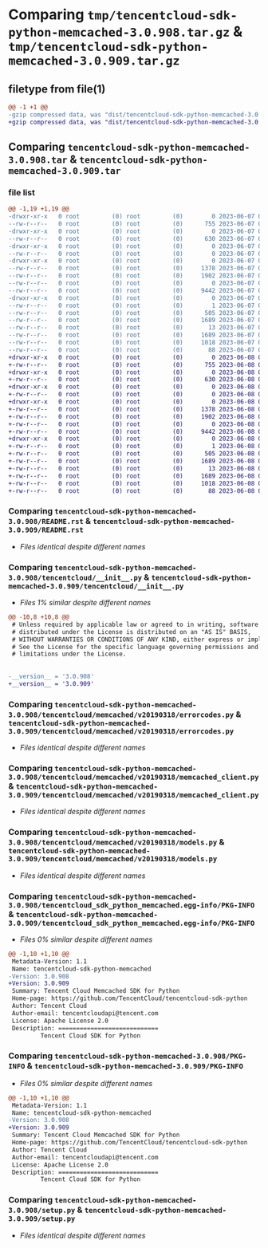 # Comparing `tmp/tencentcloud-sdk-python-memcached-3.0.908.tar.gz` & `tmp/tencentcloud-sdk-python-memcached-3.0.909.tar.gz`

## filetype from file(1)

```diff
@@ -1 +1 @@
-gzip compressed data, was "dist/tencentcloud-sdk-python-memcached-3.0.908.tar", last modified: Wed Jun  7 00:28:06 2023, max compression
+gzip compressed data, was "dist/tencentcloud-sdk-python-memcached-3.0.909.tar", last modified: Thu Jun  8 00:28:53 2023, max compression
```

## Comparing `tencentcloud-sdk-python-memcached-3.0.908.tar` & `tencentcloud-sdk-python-memcached-3.0.909.tar`

### file list

```diff
@@ -1,19 +1,19 @@
-drwxr-xr-x   0 root         (0) root         (0)        0 2023-06-07 00:28:06.000000 tencentcloud-sdk-python-memcached-3.0.908/
--rw-r--r--   0 root         (0) root         (0)      755 2023-06-07 00:28:06.000000 tencentcloud-sdk-python-memcached-3.0.908/README.rst
-drwxr-xr-x   0 root         (0) root         (0)        0 2023-06-07 00:28:06.000000 tencentcloud-sdk-python-memcached-3.0.908/tencentcloud/
--rw-r--r--   0 root         (0) root         (0)      630 2023-06-07 00:28:06.000000 tencentcloud-sdk-python-memcached-3.0.908/tencentcloud/__init__.py
-drwxr-xr-x   0 root         (0) root         (0)        0 2023-06-07 00:28:06.000000 tencentcloud-sdk-python-memcached-3.0.908/tencentcloud/memcached/
--rw-r--r--   0 root         (0) root         (0)        0 2023-06-07 00:28:06.000000 tencentcloud-sdk-python-memcached-3.0.908/tencentcloud/memcached/__init__.py
-drwxr-xr-x   0 root         (0) root         (0)        0 2023-06-07 00:28:06.000000 tencentcloud-sdk-python-memcached-3.0.908/tencentcloud/memcached/v20190318/
--rw-r--r--   0 root         (0) root         (0)     1378 2023-06-07 00:28:06.000000 tencentcloud-sdk-python-memcached-3.0.908/tencentcloud/memcached/v20190318/errorcodes.py
--rw-r--r--   0 root         (0) root         (0)     1902 2023-06-07 00:28:06.000000 tencentcloud-sdk-python-memcached-3.0.908/tencentcloud/memcached/v20190318/memcached_client.py
--rw-r--r--   0 root         (0) root         (0)        0 2023-06-07 00:28:06.000000 tencentcloud-sdk-python-memcached-3.0.908/tencentcloud/memcached/v20190318/__init__.py
--rw-r--r--   0 root         (0) root         (0)     9442 2023-06-07 00:28:06.000000 tencentcloud-sdk-python-memcached-3.0.908/tencentcloud/memcached/v20190318/models.py
-drwxr-xr-x   0 root         (0) root         (0)        0 2023-06-07 00:28:06.000000 tencentcloud-sdk-python-memcached-3.0.908/tencentcloud_sdk_python_memcached.egg-info/
--rw-r--r--   0 root         (0) root         (0)        1 2023-06-07 00:28:06.000000 tencentcloud-sdk-python-memcached-3.0.908/tencentcloud_sdk_python_memcached.egg-info/dependency_links.txt
--rw-r--r--   0 root         (0) root         (0)      505 2023-06-07 00:28:06.000000 tencentcloud-sdk-python-memcached-3.0.908/tencentcloud_sdk_python_memcached.egg-info/SOURCES.txt
--rw-r--r--   0 root         (0) root         (0)     1689 2023-06-07 00:28:06.000000 tencentcloud-sdk-python-memcached-3.0.908/tencentcloud_sdk_python_memcached.egg-info/PKG-INFO
--rw-r--r--   0 root         (0) root         (0)       13 2023-06-07 00:28:06.000000 tencentcloud-sdk-python-memcached-3.0.908/tencentcloud_sdk_python_memcached.egg-info/top_level.txt
--rw-r--r--   0 root         (0) root         (0)     1689 2023-06-07 00:28:06.000000 tencentcloud-sdk-python-memcached-3.0.908/PKG-INFO
--rw-r--r--   0 root         (0) root         (0)     1018 2023-06-07 00:28:06.000000 tencentcloud-sdk-python-memcached-3.0.908/setup.py
--rw-r--r--   0 root         (0) root         (0)       88 2023-06-07 00:28:06.000000 tencentcloud-sdk-python-memcached-3.0.908/setup.cfg
+drwxr-xr-x   0 root         (0) root         (0)        0 2023-06-08 00:28:53.000000 tencentcloud-sdk-python-memcached-3.0.909/
+-rw-r--r--   0 root         (0) root         (0)      755 2023-06-08 00:28:53.000000 tencentcloud-sdk-python-memcached-3.0.909/README.rst
+drwxr-xr-x   0 root         (0) root         (0)        0 2023-06-08 00:28:53.000000 tencentcloud-sdk-python-memcached-3.0.909/tencentcloud/
+-rw-r--r--   0 root         (0) root         (0)      630 2023-06-08 00:28:53.000000 tencentcloud-sdk-python-memcached-3.0.909/tencentcloud/__init__.py
+drwxr-xr-x   0 root         (0) root         (0)        0 2023-06-08 00:28:53.000000 tencentcloud-sdk-python-memcached-3.0.909/tencentcloud/memcached/
+-rw-r--r--   0 root         (0) root         (0)        0 2023-06-08 00:28:53.000000 tencentcloud-sdk-python-memcached-3.0.909/tencentcloud/memcached/__init__.py
+drwxr-xr-x   0 root         (0) root         (0)        0 2023-06-08 00:28:53.000000 tencentcloud-sdk-python-memcached-3.0.909/tencentcloud/memcached/v20190318/
+-rw-r--r--   0 root         (0) root         (0)     1378 2023-06-08 00:28:53.000000 tencentcloud-sdk-python-memcached-3.0.909/tencentcloud/memcached/v20190318/errorcodes.py
+-rw-r--r--   0 root         (0) root         (0)     1902 2023-06-08 00:28:53.000000 tencentcloud-sdk-python-memcached-3.0.909/tencentcloud/memcached/v20190318/memcached_client.py
+-rw-r--r--   0 root         (0) root         (0)        0 2023-06-08 00:28:53.000000 tencentcloud-sdk-python-memcached-3.0.909/tencentcloud/memcached/v20190318/__init__.py
+-rw-r--r--   0 root         (0) root         (0)     9442 2023-06-08 00:28:53.000000 tencentcloud-sdk-python-memcached-3.0.909/tencentcloud/memcached/v20190318/models.py
+drwxr-xr-x   0 root         (0) root         (0)        0 2023-06-08 00:28:53.000000 tencentcloud-sdk-python-memcached-3.0.909/tencentcloud_sdk_python_memcached.egg-info/
+-rw-r--r--   0 root         (0) root         (0)        1 2023-06-08 00:28:53.000000 tencentcloud-sdk-python-memcached-3.0.909/tencentcloud_sdk_python_memcached.egg-info/dependency_links.txt
+-rw-r--r--   0 root         (0) root         (0)      505 2023-06-08 00:28:53.000000 tencentcloud-sdk-python-memcached-3.0.909/tencentcloud_sdk_python_memcached.egg-info/SOURCES.txt
+-rw-r--r--   0 root         (0) root         (0)     1689 2023-06-08 00:28:53.000000 tencentcloud-sdk-python-memcached-3.0.909/tencentcloud_sdk_python_memcached.egg-info/PKG-INFO
+-rw-r--r--   0 root         (0) root         (0)       13 2023-06-08 00:28:53.000000 tencentcloud-sdk-python-memcached-3.0.909/tencentcloud_sdk_python_memcached.egg-info/top_level.txt
+-rw-r--r--   0 root         (0) root         (0)     1689 2023-06-08 00:28:53.000000 tencentcloud-sdk-python-memcached-3.0.909/PKG-INFO
+-rw-r--r--   0 root         (0) root         (0)     1018 2023-06-08 00:28:53.000000 tencentcloud-sdk-python-memcached-3.0.909/setup.py
+-rw-r--r--   0 root         (0) root         (0)       88 2023-06-08 00:28:53.000000 tencentcloud-sdk-python-memcached-3.0.909/setup.cfg
```

### Comparing `tencentcloud-sdk-python-memcached-3.0.908/README.rst` & `tencentcloud-sdk-python-memcached-3.0.909/README.rst`

 * *Files identical despite different names*

### Comparing `tencentcloud-sdk-python-memcached-3.0.908/tencentcloud/__init__.py` & `tencentcloud-sdk-python-memcached-3.0.909/tencentcloud/__init__.py`

 * *Files 1% similar despite different names*

```diff
@@ -10,8 +10,8 @@
 # Unless required by applicable law or agreed to in writing, software
 # distributed under the License is distributed on an "AS IS" BASIS,
 # WITHOUT WARRANTIES OR CONDITIONS OF ANY KIND, either express or implied.
 # See the License for the specific language governing permissions and
 # limitations under the License.
 
 
-__version__ = '3.0.908'
+__version__ = '3.0.909'
```

### Comparing `tencentcloud-sdk-python-memcached-3.0.908/tencentcloud/memcached/v20190318/errorcodes.py` & `tencentcloud-sdk-python-memcached-3.0.909/tencentcloud/memcached/v20190318/errorcodes.py`

 * *Files identical despite different names*

### Comparing `tencentcloud-sdk-python-memcached-3.0.908/tencentcloud/memcached/v20190318/memcached_client.py` & `tencentcloud-sdk-python-memcached-3.0.909/tencentcloud/memcached/v20190318/memcached_client.py`

 * *Files identical despite different names*

### Comparing `tencentcloud-sdk-python-memcached-3.0.908/tencentcloud/memcached/v20190318/models.py` & `tencentcloud-sdk-python-memcached-3.0.909/tencentcloud/memcached/v20190318/models.py`

 * *Files identical despite different names*

### Comparing `tencentcloud-sdk-python-memcached-3.0.908/tencentcloud_sdk_python_memcached.egg-info/PKG-INFO` & `tencentcloud-sdk-python-memcached-3.0.909/tencentcloud_sdk_python_memcached.egg-info/PKG-INFO`

 * *Files 0% similar despite different names*

```diff
@@ -1,10 +1,10 @@
 Metadata-Version: 1.1
 Name: tencentcloud-sdk-python-memcached
-Version: 3.0.908
+Version: 3.0.909
 Summary: Tencent Cloud Memcached SDK for Python
 Home-page: https://github.com/TencentCloud/tencentcloud-sdk-python
 Author: Tencent Cloud
 Author-email: tencentcloudapi@tencent.com
 License: Apache License 2.0
 Description: ============================
         Tencent Cloud SDK for Python
```

### Comparing `tencentcloud-sdk-python-memcached-3.0.908/PKG-INFO` & `tencentcloud-sdk-python-memcached-3.0.909/PKG-INFO`

 * *Files 0% similar despite different names*

```diff
@@ -1,10 +1,10 @@
 Metadata-Version: 1.1
 Name: tencentcloud-sdk-python-memcached
-Version: 3.0.908
+Version: 3.0.909
 Summary: Tencent Cloud Memcached SDK for Python
 Home-page: https://github.com/TencentCloud/tencentcloud-sdk-python
 Author: Tencent Cloud
 Author-email: tencentcloudapi@tencent.com
 License: Apache License 2.0
 Description: ============================
         Tencent Cloud SDK for Python
```

### Comparing `tencentcloud-sdk-python-memcached-3.0.908/setup.py` & `tencentcloud-sdk-python-memcached-3.0.909/setup.py`

 * *Files identical despite different names*

